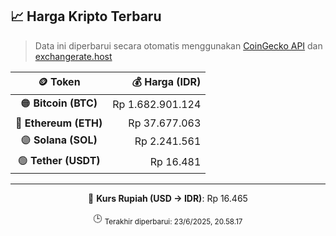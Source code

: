 

<!-- HARGA_KRIPTO -->
## 📈 Harga Kripto Terbaru

> Data ini diperbarui secara otomatis menggunakan [CoinGecko API](https://www.coingecko.com/) dan [exchangerate.host](https://exchangerate.host/)

<div align="center">

| 🪙 Token | 💰 Harga (IDR) |
|:------:|---------------:|
| 🟠 **Bitcoin (BTC)**   | Rp 1.682.901.124 |
| 🔵 **Ethereum (ETH)**  | Rp 37.677.063 |
| 🟣 **Solana (SOL)**    | Rp 2.241.561 |
| 🟢 **Tether (USDT)**   | Rp 16.481 |

---

💱 **Kurs Rupiah (USD → IDR)**: Rp 16.465

🕒 <sub>Terakhir diperbarui: 23/6/2025, 20.58.17</sub>

</div>
<!-- /HARGA_KRIPTO -->